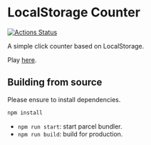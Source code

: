 # LocalStorage Counter
[![Actions Status](https://github.com/tsuu32/localstorage-counter/workflows/CI/badge.svg)](https://github.com/tsuu32/localstorage-counter/actions?query=workflow%3ACI)

A simple click counter based on LocalStorage.

Play [here](https://tsuu32.github.io/localstorage-counter/).

## Building from source
Please ensure to install dependencies.
```sh
npm install
```

- `npm run start`: start parcel bundler.
- `npm run build`: build for production.
